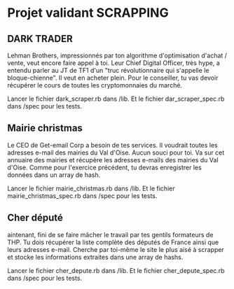 <h1>Projet validant SCRAPPING</h1>
<h2>DARK TRADER</h2>
<p>Lehman Brothers, impressionnés par ton algorithme d'optimisation d'achat / vente, veut encore faire appel à toi. Leur Chief Digital Officer, très hype, a entendu parler au JT de TF1 d'un "truc révolutionnaire qui s'appelle le bloque-chienne". Il veut en acheter plein. Pour le conseiller, tu vas devoir récupérer le cours de toutes les cryptomonnaies du marché.</p>
<p>Lancer le fichier dark_scraper.rb dans /lib. Et le fichier dar_scraper_spec.rb dans /spec pour les tests.</p>
<h2>Mairie christmas</h2>
<p>Le CEO de Get-email Corp a besoin de tes services. Il voudrait toutes les adresses e-mail des mairies du Val d'Oise. Aucun souci pour toi. Va sur cet annuaire des mairies et récupère les adresses e-mails des mairies du Val d'Oise. Comme pour l'exercice précédent, tu devras enregistrer les données dans un array de hash.</p>
<p>Lancer le fichier mairie_christmas.rb dans /lib. Et le fichier mairie_christmas_spec.rb dans /spec pour les tests.</p>
<h2>Cher député</h2>
<p>aintenant, fini de se faire mâcher le travail par tes gentils formateurs de THP. Tu dois récupérer la liste complète des députés de France ainsi que leurs adresses e-mail. Cherche par toi-même le site le plus aisé à scrapper et stocke les informations extraites dans une array de hashs.</p>
<p>Lancer le fichier cher_depute.rb dans /lib. Et le fichier cher_depute_spec.rb dans /spec pour les tests.</p>
